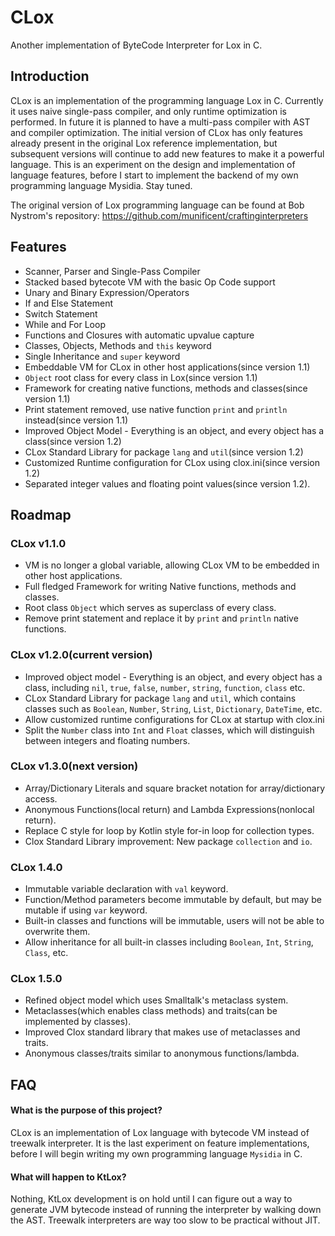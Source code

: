 # CLox
Another implementation of ByteCode Interpreter for Lox in C.

## Introduction
CLox is an implementation of the programming language Lox in C. Currently it uses naive single-pass compiler, and only runtime optimization is performed. In future it is planned to have a multi-pass compiler with AST and compiler optimization. The initial version of CLox has only features already present in the original Lox reference implementation, but subsequent versions will continue to add new features to make it a powerful language. This is an experiment on the design and implementation of language features, before I start to implement the backend of my own programming language Mysidia. Stay tuned. 

The original version of Lox programming language can be found at Bob Nystrom's repository:
https://github.com/munificent/craftinginterpreters

## Features
- Scanner, Parser and Single-Pass Compiler
- Stacked based bytecote VM with the basic Op Code support
- Unary and Binary Expression/Operators
- If and Else Statement
- Switch Statement
- While and For Loop
- Functions and Closures with automatic upvalue capture
- Classes, Objects, Methods and `this` keyword
- Single Inheritance and `super` keyword
- Embeddable VM for CLox in other host applications(since version 1.1)
- `Object` root class for every class in Lox(since version 1.1)
- Framework for creating native functions, methods and classes(since version 1.1)
- Print statement removed, use native function `print` and `println` instead(since version 1.1)
- Improved Object Model - Everything is an object, and every object has a class(since version 1.2)
- CLox Standard Library for package `lang` and `util`(since version 1.2)
- Customized Runtime configuration for CLox using clox.ini(since version 1.2)
- Separated integer values and floating point values(since version 1.2).

## Roadmap

### CLox v1.1.0
- VM is no longer a global variable, allowing CLox VM to be embedded in other host applications.
- Full fledged Framework for writing Native functions, methods and classes.
- Root class `Object` which serves as superclass of every class.
- Remove print statement and replace it by `print` and `println` native functions.

### CLox v1.2.0(current version)
- Improved object model - Everything is an object, and every object has a class, including `nil`, `true`, `false`, `number`, `string`, `function`, `class` etc.
- CLox Standard Library for package `lang` and `util`, which contains classes such as `Boolean`, `Number`, `String`, `List`, `Dictionary`, `DateTime`, etc.
- Allow customized runtime configurations for CLox at startup with clox.ini
- Split the `Number` class into `Int` and `Float` classes, which will distinguish between integers and floating numbers.

### CLox v1.3.0(next version)
- Array/Dictionary Literals and square bracket notation for array/dictionary access.
- Anonymous Functions(local return) and Lambda Expressions(nonlocal return).
- Replace C style for loop by Kotlin style for-in loop for collection types.
- Clox Standard Library improvement: New package `collection` and `io`.

### CLox 1.4.0
- Immutable variable declaration with `val` keyword.
- Function/Method parameters become immutable by default, but may be mutable if using `var` keyword.
- Built-in classes and functions will be immutable, users will not be able to overwrite them. 
- Allow inheritance for all built-in classes including `Boolean`, `Int`, `String`, `Class`, etc.

### CLox 1.5.0
- Refined object model which uses Smalltalk's metaclass system.
- Metaclasses(which enables class methods) and traits(can be implemented by classes).
- Improved Clox standard library that makes use of metaclasses and traits. 
- Anonymous classes/traits similar to anonymous functions/lambda.

## FAQ

#### What is the purpose of this project?
CLox is an implementation of Lox language with bytecode VM instead of treewalk interpreter. It is the last experiment on feature implementations, before I will begin writing my own programming language `Mysidia` in C.

#### What will happen to KtLox?
Nothing, KtLox development is on hold until I can figure out a way to generate JVM bytecode instead of running the interpreter by walking down the AST. Treewalk interpreters are way too slow to be practical without JIT. 